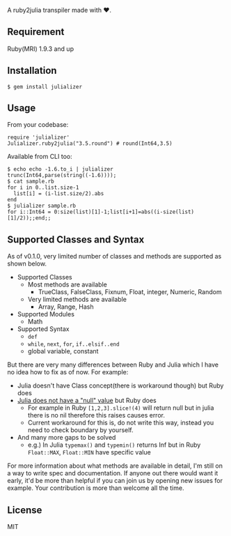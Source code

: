 A ruby2julia transpiler made with ❤️.

## Requirement

Ruby(MRI) 1.9.3 and up

## Installation

```
$ gem install julializer
```

## Usage

From your codebase:

```
require 'julializer'
Julializer.ruby2julia("3.5.round") # round(Int64,3.5)
```

Available from CLI too:

```
$ echo echo -1.6.to_i | julializer
trunc(Int64,parse(string((-1.6))));
$ cat sample.rb
for i in 0..list.size-1
  list[i] = (i-list.size/2).abs
end
$ julializer sample.rb
for i::Int64 = 0:size(list)[1]-1;list[i+1]=abs((i-size(list)[1]/2));;end;;
```

## Supported Classes and Syntax

As of v0.1.0, very limited number of classes and methods are supported as shown below.

- Supported Classes
  * Most methods are available
    * TrueClass, FalseClass, Fixnum, Float, integer, Numeric, Random
  * Very limited methods are available
    * Array, Range, Hash
- Supported Modules
  * Math
- Supported Syntax
  * `def`
  * `while`, `next`, `for`, `if..elsif..end`
  * global variable, constant

But there are very many differences between Ruby and Julia which I have no idea how to fix as of now. For example:

- Julia doesn't have Class concept(there is workaround though) but Ruby does
- [Julia does not have a "null" value](http://docs.julialang.org/en/release-0.4/manual/faq/#how-does-null-or-nothingness-work-in-julia) but Ruby does
  * For example in Ruby `[1,2,3].slice!(4)` will return null but in julia there is no nil therefore this raises causes error.
  * Current workaround for this is, do not write this way, instead you need to check boundary by yourself.
- And many more gaps to be solved
  * e.g.) In Julia `typemax()` and `typemin()` returns Inf but in Ruby `Float::MAX`, `Float::MIN` have specific value

For more information about what methods are available in detail, I'm still on a way to write spec and documentation. If anyone out there would want it early, it'd be more than helpful if you can join us by opening new issues for example. Your contribution is more than welcome all the time.

## License

MIT
